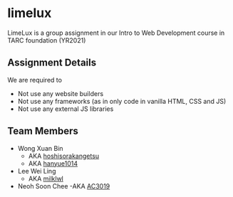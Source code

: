 # limelux
LimeLux is a group assignment in our Intro to Web Development course in TARC foundation (YR2021)

## Assignment Details
We are required to
- Not use any website builders
- Not use any frameworks (as in only code in vanilla HTML, CSS and JS)
- Not use any external JS libraries

## Team Members
- Wong Xuan Bin
  - AKA [hoshisorakangetsu](https://github.com/hoshisorakangetsu)
  - AKA [hanyue1014](https://github.com/hanyue1014)
- Lee Wei Ling
  - AKA [milklwl](https://github.com/milklwl)
- Neoh Soon Chee
  -AKA [AC3019](https://github.com/AC3019)
